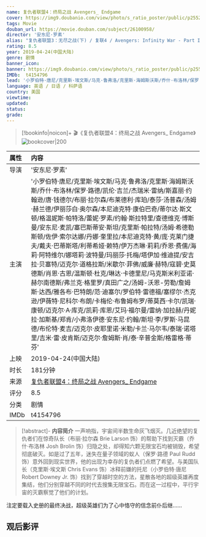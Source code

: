 ```yaml
---
name: 复仇者联盟4：终局之战 Avengers_ Endgame
cover: https://img9.doubanio.com/view/photo/s_ratio_poster/public/p2552058346.jpg
tags: Movie
douban_url: https://movie.douban.com/subject/26100958/
director: '安东尼·罗素'
alias: "复仇者联盟3：无尽之战(下) / 复联4 / Avengers: Infinity War - Part II / The Avengers 3: Part 2 / The Avengers 4: Endgame / AVG4"
rating: 8.5
year: 2019-04-24(中国大陆)
genre: 剧情
banner_icon: 
banner: https://img9.doubanio.com/view/photo/s_ratio_poster/public/p2552058346.jpg
IMDb:  t4154796
lead: '小罗伯特·唐尼/克里斯·埃文斯/马克·鲁弗洛/克里斯·海姆斯沃斯/乔什·布洛林/保罗·路德/凯伦·吉兰/杰瑞米·雷纳/斯嘉丽·约翰逊/唐·钱德尔/布丽·拉尔森/布莱德利·库珀/泰莎·汤普森/汤姆·赫兰德/伊丽莎白·奥尔森/本尼迪克特·康伯巴奇/蒂尔达·斯文顿/格温妮斯·帕特洛/蕾妮·罗素/约翰·斯拉特里/查德维克·博斯曼/安东尼·麦凯/塞巴斯蒂安·斯坦/克里斯·帕拉特/汤姆·希德勒斯顿/佐伊·索尔达娜/丹娜·奎里拉/本尼迪克特·黄/庞·克莱门捷夫/戴夫·巴蒂斯塔/利蒂希娅·赖特/伊万杰琳·莉莉/乔恩·费儒/海莉·阿特维尔/娜塔莉·波特曼/玛丽莎·托梅/塔伊加·维迪提/安吉拉·贝塞特/迈克尔·道格拉斯/米歇尔·菲佛/威廉·赫特/寇碧·史莫德斯/肖恩·古恩/温斯顿·杜克/琳达·卡德里尼/马克斯米利亚诺·赫尔南德斯/弗兰克·格里罗/真田广之/汤姆-沃恩-劳勒/詹姆斯·达西/雅各布·巴特朗/范·迪塞尔/罗伯特·雷德福/塞缪尔·杰克逊/伊薇特·尼科尔·布朗/卡梅伦·布鲁姆布罗/蒂莫西·卡尔/凯瑞·康顿/迈克尔·A·库克/凯莉·库恩/艾玛·福尔曼/雷纳·加拉赫/丹妮拉·加斯基/郑肯/小弗洛伊德·安东尼·约翰/斯坦·李/罗斯·马昆德/布伦特·麦吉/迈克尔·皮耶里诺·米勒/卡兰·马尔韦/泰瑞·诺塔里/吉米·雷·皮肯斯/迈克尔·詹姆斯·肖/泰·辛普金斯/格雷格·蒂芬' 
language: 英语 / 日语 / 科萨语 
country: 美国 
viewtime:
updated: 
status: 
grade: 
---
```

> [!bookinfo|noicon]+ 🎬《复仇者联盟4：终局之战 Avengers_ Endgame》
> ![bookcover|200](https://img9.doubanio.com/view/photo/s_ratio_poster/public/p2552058346.jpg)
>
| 属性 | 内容                                       |
|:---- |:------------------------------------------ |
| 导演 | '安东尼·罗素'                         |
| 主演 | '小罗伯特·唐尼/克里斯·埃文斯/马克·鲁弗洛/克里斯·海姆斯沃斯/乔什·布洛林/保罗·路德/凯伦·吉兰/杰瑞米·雷纳/斯嘉丽·约翰逊/唐·钱德尔/布丽·拉尔森/布莱德利·库珀/泰莎·汤普森/汤姆·赫兰德/伊丽莎白·奥尔森/本尼迪克特·康伯巴奇/蒂尔达·斯文顿/格温妮斯·帕特洛/蕾妮·罗素/约翰·斯拉特里/查德维克·博斯曼/安东尼·麦凯/塞巴斯蒂安·斯坦/克里斯·帕拉特/汤姆·希德勒斯顿/佐伊·索尔达娜/丹娜·奎里拉/本尼迪克特·黄/庞·克莱门捷夫/戴夫·巴蒂斯塔/利蒂希娅·赖特/伊万杰琳·莉莉/乔恩·费儒/海莉·阿特维尔/娜塔莉·波特曼/玛丽莎·托梅/塔伊加·维迪提/安吉拉·贝塞特/迈克尔·道格拉斯/米歇尔·菲佛/威廉·赫特/寇碧·史莫德斯/肖恩·古恩/温斯顿·杜克/琳达·卡德里尼/马克斯米利亚诺·赫尔南德斯/弗兰克·格里罗/真田广之/汤姆-沃恩-劳勒/詹姆斯·达西/雅各布·巴特朗/范·迪塞尔/罗伯特·雷德福/塞缪尔·杰克逊/伊薇特·尼科尔·布朗/卡梅伦·布鲁姆布罗/蒂莫西·卡尔/凯瑞·康顿/迈克尔·A·库克/凯莉·库恩/艾玛·福尔曼/雷纳·加拉赫/丹妮拉·加斯基/郑肯/小弗洛伊德·安东尼·约翰/斯坦·李/罗斯·马昆德/布伦特·麦吉/迈克尔·皮耶里诺·米勒/卡兰·马尔韦/泰瑞·诺塔里/吉米·雷·皮肯斯/迈克尔·詹姆斯·肖/泰·辛普金斯/格雷格·蒂芬'                             |
| 上映 | 2019-04-24(中国大陆)                             |
| 时长 | 181分钟                   |
| 来源 | [复仇者联盟4：终局之战 Avengers_ Endgame](https://movie.douban.com/subject/26100958/) |
| 评分 | 8.5                           |
| 分类 | 剧情                            |
| IMDb | t4154796                             | 

> [!abstract]- **内容简介**
>  一声响指，宇宙间半数生命灰飞烟灭。几近绝望的复仇者们在惊奇队长（布丽·拉尔森 Brie Larson 饰）的帮助下找到灭霸（乔什·布洛林 Josh Brolin 饰）归隐之处，却得知六颗无限宝石均被销毁，希望彻底破灭。如是过了五年，迷失在量子领域的蚁人（保罗·路德 Paul Rudd 饰）意外回到现实世界，他的出现为幸存的复仇者们点燃了希望。与美国队长（克里斯·埃文斯 Chris Evans 饰）冰释前嫌的托尼（小罗伯特·唐尼 Robert Downey Jr. 饰）找到了穿越时空的方法，星散各地的超级英雄再度集结，他们分别穿越不同的时代去搜集无限宝石。而在这一过程中，平行宇宙的灭霸察觉了他们的计划。

















注定要载入史册的最终决战，超级英雄们为了心中恪守的信念前仆后继……
>  
## 观后影评
